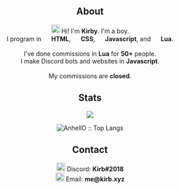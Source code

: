 <h2 align="center">About</h2>
<p align="center"><img width="20px" src="https://emoji.gg/assets/emoji/2112_wave_animated.gif"> Hi! I'm <b>Kirby</b>. I'm a boy.<br>I program in <img src="https://d2eip9sf3oo6c2.cloudfront.net/tags/images/000/000/184/full/html5.png" width="15px"> <b>HTML</b>, <img src="https://storagemisellf.blob.core.windows.net/images/logo/skills/css-logo.png" width="15px"> <b>CSS</b>, <img src="https://cdn.icon-icons.com/icons2/2108/PNG/512/javascript_icon_130900.png" width="15px"> <b>Javascript</b>, and <img src="https://upload.wikimedia.org/wikipedia/commons/thumb/c/cf/Lua-Logo.svg/1200px-Lua-Logo.svg.png" width="15px"> <b>Lua</b>.<br><br>I've done commissions in <b>Lua</b> for  <b>50+</b> people.<br>
I make Discord bots and websites in <b>Javascript</b>.<br><br>My commissions are <b>closed</b>.
<h2 align="center">Stats</h2>
<p align="center"><img src="https://github-readme-stats.vercel.app/api?username=pupppy44&theme=tokyonight"><br><p align="center"><img src="https://github-readme-stats.vercel.app/api/top-langs/?username=pupppy44&langs_count=10&theme=tokyonight&layout=compact" alt="AnhellO :: Top Langs" /></p></p>
<h2 align="center">Contact</h2>
<p align="center"><img src="https://cdn4.iconfinder.com/data/icons/logos-and-brands/512/91_Discord_logo_logos-512.png" width="20px"> Discord: <b>Kirb#2018</label></b><br><img src="https://techcommunity.microsoft.com/t5/image/serverpage/image-id/172206i70472167E79B9D0F?v=1.0" width="20px"> Email: <b>me@kirb.xyz</b></p>
